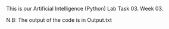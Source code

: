 This is our Artificial Intelligence (Python) Lab Task 03. Week 03.

N.B: The output of the code is in Output.txt 
